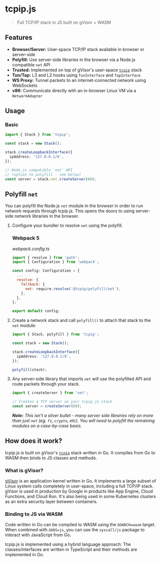 # tcpip.js

> Full TCP/IP stack in JS built on gVisor + WASM

## Features

- **Browser/Server:** User-space TCP/IP stack available in browser or server-side
- **Polyfill:** Use server-side libraries in the browser via a Node.js compatible `net` API
- **Trusted:** Implemented on top of gVisor's user-space [`tcpip`](https://pkg.go.dev/gvisor.dev/gvisor/pkg/tcpip) stack
- **Tun/Tap:** L3 and L2 hooks using `TunInterface` and `TapInterface`
- **WS Proxy:** Tunnel packets to an internet-connected network using WebSockets
- **v86:** Communicate directly with an in-browser Linux VM via a `NetworkAdapter`

## Usage

### Basic

```ts
import { Stack } from 'tcpip';

const stack = new Stack();

stack.createLoopbackInterface({
  ipAddress: '127.0.0.1/8',
});

// Node.js compatible `net` API
// (option to polyfill - see below)
const server = stack.net.createServer(80);
```

## Polyfill `net`

You can polyfill the Node.js `net` module in the browser in order to run network requests through tcpip.js. This opens the doors to using server-side network libraries in the browser.

1. Configure your bundler to resolve `net` using the polyfill.

   ### Webpack 5

   _webpack.config.ts_

   ```js
   import { resolve } from 'path';
   import { Configuration } from 'webpack';

   const config: Configuration = {
     ...
     resolve: {
       fallback: {
         net: require.resolve('@tcpip/polyfill/net'),
       },
     },
   };

   export default config;
   ```

2. Create a network stack and call `polyfill()` to attach that stack to the `net` module:

   ```ts
   import { Stack, polyfill } from 'tcpip';

   const stack = new Stack();

   stack.createLoopbackInterface({
     ipAddress: '127.0.0.1/8',
   });

   polyfill(stack);
   ```

3. Any server-side library that imports `net` will use the polyfilled API and route packets through your stack.

   ```ts
   import { createServer } from 'net';

   // Creates a TCP server on your tcpip.js stack
   const server = createServer(80);
   ```

   _**Note:** This isn't a silver bullet - many server side libraries rely on more than just `net` (eg. `fs`, `crypto`, etc). You will need to polyfill the remaining modules on a case-by-case basis._

## How does it work?

tcpip.js is built on gVisor's [`tcpip`](https://pkg.go.dev/gvisor.dev/gvisor/pkg/tcpip) stack written in Go. It compiles from Go to WASM then binds to JS classes and methods.

### What is gVisor?

[gVisor](https://github.com/google/gvisor) is an application kernel written in Go. It implements a large subset of Linux system calls completely in user-space, including a full TCP/IP stack. gVisor is used in production by Google in products like App Engine, Cloud Functions, and Cloud Run. It's also being used in some Kubernetes clusters as an extra security layer between containers.

### Binding to JS via WASM

Code written in Go can be compiled to WASM using the `GOARCH=wasm` target. When combined with `GOOS=js`, you can use the `syscall/js` package to interact with JavaScript from Go.

tcpip.js is implemented using a hybrid language approach: The classes/interfaces are written in TypeScript and their methods are implemented in Go.
